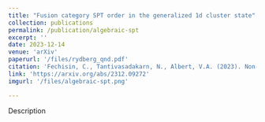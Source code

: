 ```yaml
---
title: "Fusion category SPT order in the generalized 1d cluster state"
collection: publications
permalink: /publication/algebraic-spt
excerpt: ''
date: 2023-12-14
venue: 'arXiv'
paperurl: '/files/rydberg_qnd.pdf'
citation: 'Fechisin, C., Tantivasadakarn, N., Albert, V.A. (2023). Non-invertible symmetry-protected topological order in a group-based cluster state. <em>arXiv preprint arXiv: 	arXiv:2312.09272</em>.'
link: 'https://arxiv.org/abs/2312.09272'
imgurl: '/files/algebraic-spt.png'

---
```

Description

<!-- [Download paper here](http://academicpages.github.io/files/paper3.pdf)
 -->
<!-- Recommended citation: Your Name, You. (2015). "Paper Title Number 3." <i>Journal 1</i>. 1(3). -->
